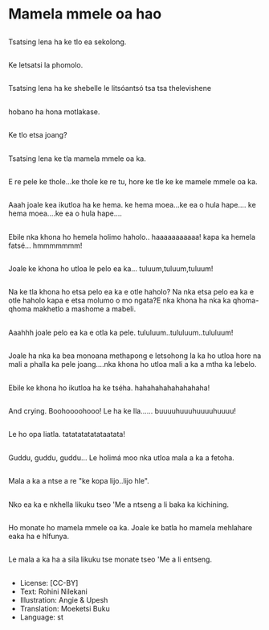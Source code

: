 # Mamela mmele oa hao

##
Tsatsing lena ha ke tlo ea sekolong.

##
Ke letsatsi la phomolo.

##
Tsatsing lena ha ke shebelle le litsóantsó tsa tsa thelevishene

##
hobano ha hona motlakase.

##
Ke tlo etsa joang?

##
Tsatsing lena ke tla mamela mmele oa ka.

##
E re pele ke thole...ke thole ke re tu,
hore ke tle ke ke mamele mmele oa ka.

##
Aaah joale kea ikutloa ha ke hema.
ke hema moea...ke ea o hula hape....
ke hema moea....ke ea o hula hape....

##
Ebile nka khona ho hemela holimo haholo..
haaaaaaaaaaa!
kapa ka hemela fatsé...  hmmmmmmm!

##
Joale ke khona ho utloa le pelo ea ka...
tuluum,tuluum,tuluum!

##
Na ke tla khona ho etsa pelo ea ka e otle haholo?
Na nka etsa pelo ea ka e otle haholo kapa e etsa
molumo o mo ngata?E nka khona ha nka ka qhoma-qhoma makhetlo a
mashome a mabeli.

##
  
Aaahhh joale pelo ea ka e otla ka pele.
tululuum..tululuum..tululuum!

##
Joale ha nka ka bea monoana methapong e letsohong la ka ho utloa hore na mali a phalla ka pele joang....nka khona ho utloa mali a ka a mtha ka lebelo.

##
Ebile ke khona ho ikutloa ha ke tséha.
hahahahahahahahaha!

##
And crying.
Boohoooohooo!
Le ha ke lla......  buuuuhuuuhuuuuhuuuu!

##
Le ho opa liatla.
tatatatatatataatata!

##
Guddu, guddu, guddu...
Le holimá moo nka utloa mala a ka a fetoha.

##
Mala a ka a ntse a re "ke kopa lijo..lijo hle".

##
Nko ea ka e nkhella likuku tseo 'Me a ntseng a li baka ka kichining.

##
Ho monate ho mamela mmele oa ka.
Joale ke batla ho mamela mehlahare eaka ha e hlfunya.

##
Le mala a ka ha a sila likuku tse monate tseo 'Me a li entseng.

##
* License: [CC-BY]
* Text: Rohini Nilekani
* Illustration: Angie & Upesh
* Translation: Moeketsi Buku
* Language: st
